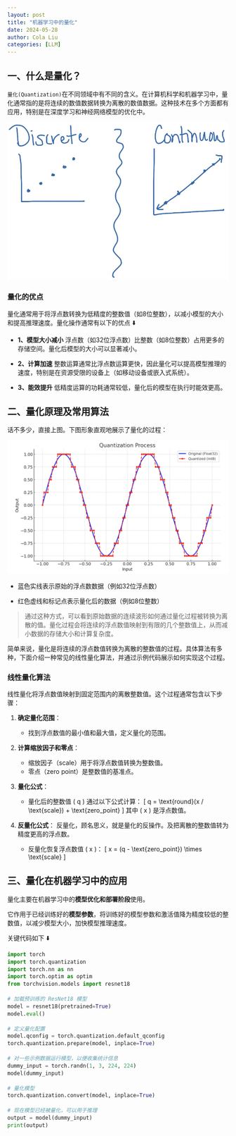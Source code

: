 ```yaml
---
layout: post
title: "机器学习中的量化"
date: 2024-05-28
author: Cola Liu
categories: [LLM]
---
```


## 一、什么是量化？
`量化(Quantization)`在不同领域中有不同的含义。在计算机科学和机器学习中，量化通常指的是将连续的数值数据转换为离散的数值数据。这种技术在多个方面都有应用，特别是在深度学习和神经网络模型的优化中。

<img src="/assets/imgs/ai/llm/discrete&continuous.png" />


### 量化的优点
量化通常用于将浮点数转换为低精度的整数值（如8位整数），以减小模型的大小和提高推理速度。量化操作通常有以下的优点 ⬇️

- **1、模型大小减小**
浮点数（如32位浮点数）比整数（如8位整数）占用更多的存储空间。量化后模型的大小可以显著减小。

- **2、计算加速**
整数运算通常比浮点数运算更快，因此量化可以提高模型推理的速度，特别是在资源受限的设备上（如移动设备或嵌入式系统）。

- **3、能效提升**
低精度运算的功耗通常较低，量化后的模型在执行时能效更高。


## 二、量化原理及常用算法

话不多少，直接上图。下图形象直观地展示了量化的过程：

<img src="/assets/imgs/ai/llm/quantization.png" />

- 蓝色实线表示原始的浮点数数据（例如32位浮点数）

- 红色虚线和标记点表示量化后的数据（例如8位整数）

> 通过这种方式，可以看到原始数据的连续波形如何通过量化过程被转换为离散的值。量化过程会将连续的浮点数值映射到有限的几个整数值上，从而减小数据的存储大小和计算复杂度。 ​​


简单来说，量化是将连续的浮点数值转换为离散的整数值的过程。具体算法有多种，下面介绍一种常见的线性量化算法，并通过示例代码展示如何实现这个过程。

### 线性量化算法

线性量化将浮点数值映射到固定范围内的离散整数值。这个过程通常包含以下步骤：

1. **确定量化范围**：
   - 找到浮点数值的最小值和最大值，定义量化的范围。

2. **计算缩放因子和零点**：
   - 缩放因子（scale）用于将浮点数值转换为整数值。
   - 零点（zero point）是整数值的基准点。

3. **量化公式**：
   - 量化后的整数值 \( q \) 通过以下公式计算：
     \[
     q = \text{round}(x / \text{scale}) + \text{zero\_point}
     \]
     其中 \( x \) 是浮点数值。

4. **反量化公式**：
反量化，顾名思义，就是量化的反操作。及把离散的整数值转为精度更高的浮点数。

   - 反量化恢复浮点数值 \( x \)：
     \[
     x = (q - \text{zero\_point}) \times \text{scale}
     \]


## 三、量化在机器学习中的应用
量化主要在机器学习中的**模型优化和部署阶段**使用。

它作用于已经训练好的**模型参数**，将训练好的模型参数和激活值降为精度较低的整数值，以减少模型大小，加快模型推理速度。

关键代码如下 ⬇️


```python
import torch
import torch.quantization
import torch.nn as nn
import torch.optim as optim
from torchvision.models import resnet18

# 加载预训练的 ResNet18 模型
model = resnet18(pretrained=True)
model.eval()

# 定义量化配置
model.qconfig = torch.quantization.default_qconfig
torch.quantization.prepare(model, inplace=True)

# 对一些示例数据运行模型，以便收集统计信息
dummy_input = torch.randn(1, 3, 224, 224)
model(dummy_input)

# 量化模型
torch.quantization.convert(model, inplace=True)

# 现在模型已经被量化，可以用于推理
output = model(dummy_input)
print(output)

```
